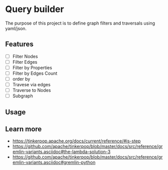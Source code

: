 # Query builder

The purpose of this project is to define graph filters and traversals using yaml/json.


## Features 

- [ ] Filter Nodes
- [ ] Filter Edges 
- [ ] Filter by Properties 
- [ ] Filter by Edges Count
- [ ] order by
- [ ] Travese via edges 
- [ ] Traverse to Nodes 
- [ ] Subgraph

## Usage

## Learn more
- https://tinkerpop.apache.org/docs/current/reference/#is-step
- https://github.com/apache/tinkerpop/blob/master/docs/src/reference/gremlin-variants.asciidoc#the-lambda-solution-3
- https://github.com/apache/tinkerpop/blob/master/docs/src/reference/gremlin-variants.asciidoc#gremlin-python
 
 